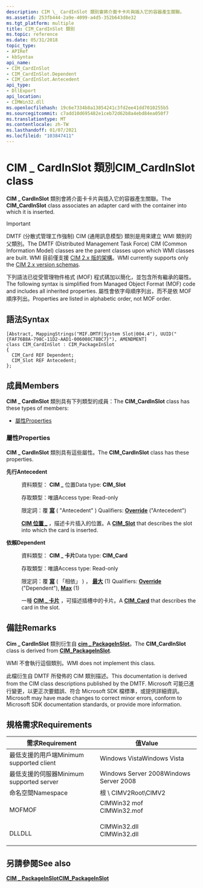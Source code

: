 ```yaml
---
description: CIM \_ CardInSlot 類別會將介面卡卡片與插入它的容器產生關聯。
ms.assetid: 253fb444-2a9e-4099-a4d5-352b643d8e32
ms.tgt_platform: multiple
title: CIM_CardInSlot 類別
ms.topic: reference
ms.date: 05/31/2018
topic_type:
- APIRef
- kbSyntax
api_name:
- CIM_CardInSlot
- CIM_CardInSlot.Dependent
- CIM_CardInSlot.Antecedent
api_type:
- DllExport
api_location:
- CIMWin32.dll
ms.openlocfilehash: 19c6e7334b8a13854241c3fd2ee41dd7010255b5
ms.sourcegitcommit: c7add10d695482e1ceb72d62b8a4ebd84ea050f7
ms.translationtype: MT
ms.contentlocale: zh-TW
ms.lasthandoff: 01/07/2021
ms.locfileid: "103847411"
---
```

# <a name="cim_cardinslot-class"></a><span data-ttu-id="e85c0-103">CIM \_ CardInSlot 類別</span><span class="sxs-lookup"><span data-stu-id="e85c0-103">CIM\_CardInSlot class</span></span>

<span data-ttu-id="e85c0-104">**CIM \_ CardInSlot** 類別會將介面卡卡片與插入它的容器產生關聯。</span><span class="sxs-lookup"><span data-stu-id="e85c0-104">The **CIM\_CardInSlot** class associates an adapter card with the container into which it is inserted.</span></span>

> [!IMPORTANT]
> <span data-ttu-id="e85c0-105">DMTF (分散式管理工作強制) CIM (通用訊息模型) 類別是用來建立 WMI 類別的父類別。</span><span class="sxs-lookup"><span data-stu-id="e85c0-105">The DMTF (Distributed Management Task Force) CIM (Common Information Model) classes are the parent classes upon which WMI classes are built.</span></span> <span data-ttu-id="e85c0-106">WMI 目前僅支援 [CIM 2.x 版的架構](https://dmtf.org/standards/cim/schemas)。</span><span class="sxs-lookup"><span data-stu-id="e85c0-106">WMI currently supports only the [CIM 2.x version schemas](https://dmtf.org/standards/cim/schemas).</span></span>

 

<span data-ttu-id="e85c0-107">下列語法已從受管理物件格式 (MOF) 程式碼加以簡化，並包含所有繼承的屬性。</span><span class="sxs-lookup"><span data-stu-id="e85c0-107">The following syntax is simplified from Managed Object Format (MOF) code and includes all inherited properties.</span></span> <span data-ttu-id="e85c0-108">屬性會依字母順序列出，而不是依 MOF 順序列出。</span><span class="sxs-lookup"><span data-stu-id="e85c0-108">Properties are listed in alphabetic order, not MOF order.</span></span>

## <a name="syntax"></a><span data-ttu-id="e85c0-109">語法</span><span class="sxs-lookup"><span data-stu-id="e85c0-109">Syntax</span></span>

``` syntax
[Abstract, MappingStrings("MIF.DMTF|System Slot|004.4"), UUID("{FAF76B8A-798C-11D2-AAD1-006008C78BC7}"), AMENDMENT]
class CIM_CardInSlot : CIM_PackageInSlot
{
  CIM_Card REF Dependent;
  CIM_Slot REF Antecedent;
};
```

## <a name="members"></a><span data-ttu-id="e85c0-110">成員</span><span class="sxs-lookup"><span data-stu-id="e85c0-110">Members</span></span>

<span data-ttu-id="e85c0-111">**CIM \_ CardInSlot** 類別具有下列類型的成員：</span><span class="sxs-lookup"><span data-stu-id="e85c0-111">The **CIM\_CardInSlot** class has these types of members:</span></span>

-   [<span data-ttu-id="e85c0-112">屬性</span><span class="sxs-lookup"><span data-stu-id="e85c0-112">Properties</span></span>](#properties)

### <a name="properties"></a><span data-ttu-id="e85c0-113">屬性</span><span class="sxs-lookup"><span data-stu-id="e85c0-113">Properties</span></span>

<span data-ttu-id="e85c0-114">**CIM \_ CardInSlot** 類別具有這些屬性。</span><span class="sxs-lookup"><span data-stu-id="e85c0-114">The **CIM\_CardInSlot** class has these properties.</span></span>

<dl> <dt>

<span data-ttu-id="e85c0-115">**先行**</span><span class="sxs-lookup"><span data-stu-id="e85c0-115">**Antecedent**</span></span>
</dt> <dd> <dl> <dt>

<span data-ttu-id="e85c0-116">資料類型： **CIM \_** 位置</span><span class="sxs-lookup"><span data-stu-id="e85c0-116">Data type: **CIM\_Slot**</span></span>
</dt> <dt>

<span data-ttu-id="e85c0-117">存取類型：唯讀</span><span class="sxs-lookup"><span data-stu-id="e85c0-117">Access type: Read-only</span></span>
</dt> <dt>

<span data-ttu-id="e85c0-118">限定詞：覆 [**寫**](/windows/desktop/WmiSdk/standard-qualifiers) ( "Antecedent" ) </span><span class="sxs-lookup"><span data-stu-id="e85c0-118">Qualifiers: [**Override**](/windows/desktop/WmiSdk/standard-qualifiers) ("Antecedent")</span></span>
</dt> </dl>

<span data-ttu-id="e85c0-119">[**CIM 位置 \_**](cim-slot.md) ，描述卡片插入的位置。</span><span class="sxs-lookup"><span data-stu-id="e85c0-119">A [**CIM\_Slot**](cim-slot.md) that describes the slot into which the card is inserted.</span></span>

</dd> <dt>

<span data-ttu-id="e85c0-120">**依賴**</span><span class="sxs-lookup"><span data-stu-id="e85c0-120">**Dependent**</span></span>
</dt> <dd> <dl> <dt>

<span data-ttu-id="e85c0-121">資料類型： **CIM \_ 卡片**</span><span class="sxs-lookup"><span data-stu-id="e85c0-121">Data type: **CIM\_Card**</span></span>
</dt> <dt>

<span data-ttu-id="e85c0-122">存取類型：唯讀</span><span class="sxs-lookup"><span data-stu-id="e85c0-122">Access type: Read-only</span></span>
</dt> <dt>

<span data-ttu-id="e85c0-123">限定詞：覆 [**寫**](/windows/desktop/WmiSdk/standard-qualifiers) ( 「相依」 ) ， [**最大**](/windows/desktop/WmiSdk/standard-qualifiers) (1) </span><span class="sxs-lookup"><span data-stu-id="e85c0-123">Qualifiers: [**Override**](/windows/desktop/WmiSdk/standard-qualifiers) ("Dependent"), [**Max**](/windows/desktop/WmiSdk/standard-qualifiers) (1)</span></span>
</dt> </dl>

<span data-ttu-id="e85c0-124">一種 [**CIM \_ 卡片**](cim-card.md) ，可描述插槽中的卡片。</span><span class="sxs-lookup"><span data-stu-id="e85c0-124">A [**CIM\_Card**](cim-card.md) that describes the card in the slot.</span></span>

</dd> </dl>

## <a name="remarks"></a><span data-ttu-id="e85c0-125">備註</span><span class="sxs-lookup"><span data-stu-id="e85c0-125">Remarks</span></span>

<span data-ttu-id="e85c0-126">**Cim \_ CardInSlot** 類別衍生自 [**cim \_ PackageInSlot**](cim-packageinslot.md)。</span><span class="sxs-lookup"><span data-stu-id="e85c0-126">The **CIM\_CardInSlot** class is derived from [**CIM\_PackageInSlot**](cim-packageinslot.md).</span></span>

<span data-ttu-id="e85c0-127">WMI 不會執行這個類別。</span><span class="sxs-lookup"><span data-stu-id="e85c0-127">WMI does not implement this class.</span></span>

<span data-ttu-id="e85c0-128">此檔衍生自 DMTF 所發佈的 CIM 類別描述。</span><span class="sxs-lookup"><span data-stu-id="e85c0-128">This documentation is derived from the CIM class descriptions published by the DMTF.</span></span> <span data-ttu-id="e85c0-129">Microsoft 可能已進行變更，以更正次要錯誤、符合 Microsoft SDK 檔標準，或提供詳細資訊。</span><span class="sxs-lookup"><span data-stu-id="e85c0-129">Microsoft may have made changes to correct minor errors, conform to Microsoft SDK documentation standards, or provide more information.</span></span>

## <a name="requirements"></a><span data-ttu-id="e85c0-130">規格需求</span><span class="sxs-lookup"><span data-stu-id="e85c0-130">Requirements</span></span>



| <span data-ttu-id="e85c0-131">需求</span><span class="sxs-lookup"><span data-stu-id="e85c0-131">Requirement</span></span> | <span data-ttu-id="e85c0-132">值</span><span class="sxs-lookup"><span data-stu-id="e85c0-132">Value</span></span> |
|-------------------------------------|-----------------------------------------------------------------------------------------|
| <span data-ttu-id="e85c0-133">最低支援的用戶端</span><span class="sxs-lookup"><span data-stu-id="e85c0-133">Minimum supported client</span></span><br/> | <span data-ttu-id="e85c0-134">Windows Vista</span><span class="sxs-lookup"><span data-stu-id="e85c0-134">Windows Vista</span></span><br/>                                                                |
| <span data-ttu-id="e85c0-135">最低支援的伺服器</span><span class="sxs-lookup"><span data-stu-id="e85c0-135">Minimum supported server</span></span><br/> | <span data-ttu-id="e85c0-136">Windows Server 2008</span><span class="sxs-lookup"><span data-stu-id="e85c0-136">Windows Server 2008</span></span><br/>                                                          |
| <span data-ttu-id="e85c0-137">命名空間</span><span class="sxs-lookup"><span data-stu-id="e85c0-137">Namespace</span></span><br/>                | <span data-ttu-id="e85c0-138">根 \\ CIMV2</span><span class="sxs-lookup"><span data-stu-id="e85c0-138">Root\\CIMV2</span></span><br/>                                                                  |
| <span data-ttu-id="e85c0-139">MOF</span><span class="sxs-lookup"><span data-stu-id="e85c0-139">MOF</span></span><br/>                      | <dl> <span data-ttu-id="e85c0-140"><dt>CIMWin32 mof</dt></span><span class="sxs-lookup"><span data-stu-id="e85c0-140"><dt>CIMWin32.mof</dt></span></span> </dl> |
| <span data-ttu-id="e85c0-141">DLL</span><span class="sxs-lookup"><span data-stu-id="e85c0-141">DLL</span></span><br/>                      | <dl> <span data-ttu-id="e85c0-142"><dt>CIMWin32.dll</dt></span><span class="sxs-lookup"><span data-stu-id="e85c0-142"><dt>CIMWin32.dll</dt></span></span> </dl> |



## <a name="see-also"></a><span data-ttu-id="e85c0-143">另請參閱</span><span class="sxs-lookup"><span data-stu-id="e85c0-143">See also</span></span>

<dl> <dt>

[<span data-ttu-id="e85c0-144">**CIM \_ PackageInSlot**</span><span class="sxs-lookup"><span data-stu-id="e85c0-144">**CIM\_PackageInSlot**</span></span>](cim-packageinslot.md)
</dt> </dl>

 

